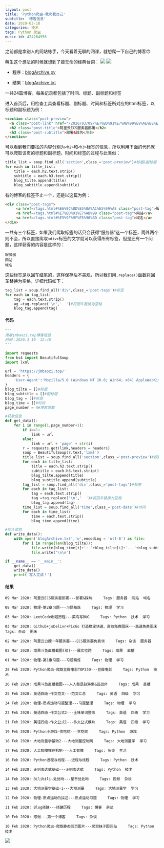 ```yaml
---
layout: post
title: 'Python爬虫-我爬我自己'
subtitle: '博客信息'
date: 2020-03-10
categories: 技术
tags: Python 爬虫
music-id: 424264956
---
```


之前都是拿别人的网站练手，今天看着无聊的网课，就想爬一下自己的博客🙃

萌生这个想法的时候就想到了姬无命的经典台词：
![](https://cdn.jsdelivr.net/gh/JMbaozi/Blogimg/Pictures/20200310130733.png)
![](https://cdn.jsdelivr.net/gh/JMbaozi/Blogimg/Pictures/1583816438940.png)

* 程序：[blogArchive.py](https://github.com/JMbaozi/absorb/blob/master/program/blogArchive.py)

* 结果：[blogArchive.txt](https://github.com/JMbaozi/absorb/blob/master/file/blogArchive.txt)

一共24篇博客，每条记录都包括了时间、标题、副标题和标签

进入首页后，用检查工具查看标题、副标题、时间和标签所对应的html标签，以标题和副标题为例：
```html
<section class="post-preview">
  <a class="post-link" href="/2020/03/09/%E7%BD%91%E7%AB%99%E8%AE%BE%E7%BD%AE-%E8%B8%A9%E5%9D%91.html" title="阿里云ECS服务器部署"></a>
  <h2 class="post-title">阿里云ECS服务器部署</h2>
  <h3 class="post-subtitle">部署&踩坑</h3>
</section>
```
可以看到我们要找的内容分别为```<h2>```和```<h3>```标签的信息，所以利用下面的代码就可以爬取该页的标题和副标题，时间和标签的过程与此类似：

```python
title_list = soup.find_all('section',class_='post-preview')#标题&副标题
for each in title_list:
    title = each.h2.text.strip()
    subtitle = each.h3.text.strip()
    blog_tilte.append(title)
    blog_subtitle.append(subtitle)
```

有的博客的标签不止一个，还是以这篇为例：
```html
<div class="post-tags">
     <a href=/tags.html#%E6%9C%8D%E5%8A%A1%E5%99%A8 class="post-tag">服务器</a>
     <a href=/tags.html#%E7%BD%91%E7%AB%99 class="post-tag">网站</a>
     <a href=/tags.html#%E5%9F%9F%E5%90%8D class="post-tag">域名</a>
</div>
```

一共有三个标签，如果我们爬取<a>标签的话只会获得“服务器”这一个标签，两外两个则不会，所以直接爬取```<div>```标签的文字就可以获得所有标签，但是还有一个问题，这样获得的内容是这样的：

	服务器
	网站
	域名

这些标签是以回车结尾的，这样保存后不美观，所以我们用```.replace()```函数将回车替换为空格，详细代码如下：
```python
tag_list = soup.find_all('div',class_='post-tags')#标签
for each in tag_list:
    tag = each.text.strip()
    ag =tag.replace('\n','  ')#将回车替换为空格
    blog_tag.append(tag)
```

#### 代码
```python
"""
爬取jmbaozi.top博客信息
时间：2020.3.10  12:46
"""

import requests
from bs4 import BeautifulSoup
import lxml

url = 'https://jmbaozi.top/'
headers = {
    'User-Agent':'Mozilla/5.0 (Windows NT 10.0; Win64; x64) AppleWebKit/537.36 (KHTML, like Gecko) Chrome/81.0.4044.43 Safari/537.36 Edg/81.0.416.28'
}
blog_tilte = []#标题
blog_subtitle = []#副标题
blog_tag = []#标签
blog_time = []#时间
page_number = 4#博客页数

#获取信息
def get_data():
    for i in range(1,page_number+1):
        if i==1:
            link = url
        else:
            link = url + 'page' + str(i)
        r = requests.get(link,headers = headers)
        soup = BeautifulSoup(r.text,'lxml')
        title_list = soup.find_all('section',class_='post-preview')#标题&副标题
        for each in title_list:
            title = each.h2.text.strip()
            subtitle = each.h3.text.strip()
            blog_tilte.append(title)
            blog_subtitle.append(subtitle)
        tag_list = soup.find_all('div',class_='post-tags')#标签
        for each in tag_list:
            tag = each.text.strip()
            tag =tag.replace('\n','  ')#将回车替换为空格
            blog_tag.append(tag)
        time_list = soup.find_all('time',class_='post-date')#时间
        for each in time_list:
            time = each.text.strip()
            blog_time.append(time)

#写入信息
def write_data():
    with open('blogArchive.txt','w',encoding = 'utf-8') as file:
        for i in range(len(blog_tilte)):
            file.write(blog_time[i]+': '+blog_tilte[i]+'---'+blog_subtitle[i]+'     Tags: '+blog_tag[i])
            file.write('\n\n')

if __name__ == '__main__':
    get_data()
    write_data()
    print('写入完成！')


```

#### 结果

    09 Mar 2020: 阿里云ECS服务器部署---部署&踩坑     Tags: 服务器  网站  域名
    
    08 Mar 2020: 物理-第2章习题---习题精炼     Tags: 物理  学习
    
    03 Mar 2020: LeetCode刷题历程---菜鸟写BUG     Tags: Python  技术  学习
    
    03 Mar 2020: Github+jsDelivr+PicGo 打造稳定快速、高效免费图床---高速免费图床     Tags: 杂谈  图床
    
    02 Mar 2020: 阿里云白嫖一年服务器---ECS服务器免费领     Tags: 杂谈  服务器
    
    02 Mar 2020: 成果斗鱼直播截图(续)---属实拉跨     Tags: 成果  直播
    
    01 Mar 2020: 物理-第1章习题---习题精炼     Tags: 物理  学习
    
    28 Feb 2020: Python爬虫-爬取豆瓣电影TOP250---豆瓣电影     Tags: Python  技术
    
    26 Feb 2020: 成果斗鱼直播截图---人人都是赵海棠&蓝战非     Tags: 成果  直播
    
    25 Feb 2020: 英语四级-作文范文---范文汇总     Tags: 英语  四级  学习
    
    24 Feb 2020: 物理-质点运动习题整理---习题整理     Tags: 物理  学习
    
    22 Feb 2020: 英语四级-作文公式2---土味单词整改     Tags: 英语  四级  学习
    
    21 Feb 2020: 英语四级-作文公式1---作文公式模块     Tags: 英语  四级  学习
    
    19 Feb 2020: Python小游戏—贪吃蛇---贪吃蛇     Tags: Python  游戏
    
    18 Feb 2020: 大地测量学基础2---大地测量控制网     Tags: 大地测量学  学习
    
    17 Feb 2020: 人工智障推荐机制---人工智障     Tags: 杂谈  生活
    
    16 Feb 2020: Python进程与线程---进程与线程     Tags: Python  技术
    
    14 Feb 2020: 正则表达式基础---正则表达式     Tags: Python  技术
    
    14 Feb 2020: Bilibili-处处吻---星爷处处吻     Tags: 视频  杂谈
    
    13 Feb 2020: 大地测量学基础-1---大地测量     Tags: 大地测量学  学习
    
    12 Feb 2020: 物理-质点运动的描述---质点运动习题     Tags: 物理  学习
    
    11 Feb 2020: Blog搭建---搭建历程     Tags: 博客  杂谈
    
    10 Feb 2020: 感谢---第一个博客     Tags: 杂谈
    
    10 Feb 2020: Python爬虫-爬取静态网页图片---爬取妹子图网站     Tags: Python  技术


![](https://lz.sinaimg.cn/orj1080/ebeef3aaly3gcoray15tfj20zk1bf478.jpg)

